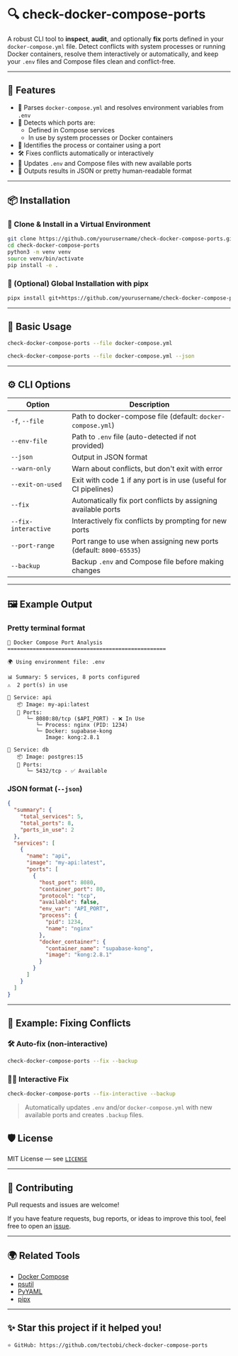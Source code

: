 # 🔍 check-docker-compose-ports

A robust CLI tool to **inspect**, **audit**, and optionally **fix** ports defined in your `docker-compose.yml` file. Detect conflicts with system processes or running Docker containers, resolve them interactively or automatically, and keep your `.env` files and Compose files clean and conflict-free.

---

## 🚀 Features

- 🧠 Parses `docker-compose.yml` and resolves environment variables from `.env`
- 🔎 Detects which ports are:
  - Defined in Compose services
  - In use by system processes or Docker containers
- 🐳 Identifies the process or container using a port
- 🛠 Fixes conflicts automatically or interactively
- 💾 Updates `.env` and Compose files with new available ports
- 🧪 Outputs results in JSON or pretty human-readable format

---

## 📦 Installation

### 🔸 Clone & Install in a Virtual Environment

```bash
git clone https://github.com/yourusername/check-docker-compose-ports.git
cd check-docker-compose-ports
python3 -m venv venv
source venv/bin/activate
pip install -e .
```

### 🔸 (Optional) Global Installation with pipx

```bash
pipx install git+https://github.com/yourusername/check-docker-compose-ports.git
```

---

## 🧪 Basic Usage

```bash
check-docker-compose-ports --file docker-compose.yml
```

```bash
check-docker-compose-ports --file docker-compose.yml --json
```

---

## ⚙️ CLI Options

| Option                  | Description                                                                 |
|-------------------------|-----------------------------------------------------------------------------|
| `-f`, `--file`          | Path to docker-compose file (default: `docker-compose.yml`)                 |
| `--env-file`            | Path to `.env` file (auto-detected if not provided)                         |
| `--json`                | Output in JSON format                                                       |
| `--warn-only`           | Warn about conflicts, but don't exit with error                             |
| `--exit-on-used`        | Exit with code 1 if any port is in use (useful for CI pipelines)            |
| `--fix`                 | Automatically fix port conflicts by assigning available ports               |
| `--fix-interactive`     | Interactively fix conflicts by prompting for new ports                      |
| `--port-range`          | Port range to use when assigning new ports (default: `8000-65535`)          |
| `--backup`              | Backup `.env` and Compose file before making changes                        |

---

## 🖼️ Example Output

### Pretty terminal format

```
🐳 Docker Compose Port Analysis
==================================================

🌍 Using environment file: .env

📊 Summary: 5 services, 8 ports configured
⚠️  2 port(s) in use

🔧 Service: api
   📦 Image: my-api:latest
   🔌 Ports:
      └─ 8080:80/tcp ($API_PORT) - ❌ In Use
         └─ Process: nginx (PID: 1234)
         └─ Docker: supabase-kong
            Image: kong:2.8.1

🔧 Service: db
   📦 Image: postgres:15
   🔌 Ports:
      └─ 5432/tcp - ✅ Available
```

### JSON format (`--json`)

```json
{
  "summary": {
    "total_services": 5,
    "total_ports": 8,
    "ports_in_use": 2
  },
  "services": [
    {
      "name": "api",
      "image": "my-api:latest",
      "ports": [
        {
          "host_port": 8080,
          "container_port": 80,
          "protocol": "tcp",
          "available": false,
          "env_var": "API_PORT",
          "process": {
            "pid": 1234,
            "name": "nginx"
          },
          "docker_container": {
            "container_name": "supabase-kong",
            "image": "kong:2.8.1"
          }
        }
      ]
    }
  ]
}
```

---

## 🔧 Example: Fixing Conflicts

### 🛠 Auto-fix (non-interactive)
```bash
check-docker-compose-ports --fix --backup
```

### 🧑‍💻 Interactive Fix
```bash
check-docker-compose-ports --fix-interactive --backup
```

> Automatically updates `.env` and/or `docker-compose.yml` with new available ports and creates `.backup` files.


## 🛡 License

MIT License — see [`LICENSE`](./LICENSE)

---

## 🤝 Contributing

Pull requests and issues are welcome!

If you have feature requests, bug reports, or ideas to improve this tool, feel free to open an [issue](https://github.com/tectobi/check-docker-compose-ports/issues).

---

## 🌍 Related Tools

- [Docker Compose](https://docs.docker.com/compose/)
- [psutil](https://pypi.org/project/psutil/)
- [PyYAML](https://pypi.org/project/PyYAML/)
- [pipx](https://github.com/pypa/pipx)

---

## ✨ Star this project if it helped you!

```
⭐ GitHub: https://github.com/tectobi/check-docker-compose-ports
```
